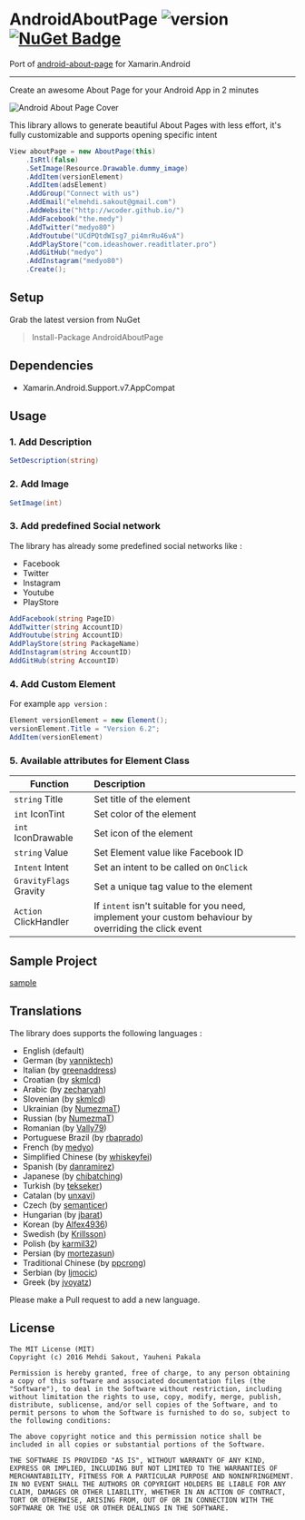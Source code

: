 # AndroidAboutPage ![version](http://img.shields.io/badge/original-v1.2.1-brightgreen.svg?style=flat) [![NuGet Badge](https://buildstats.info/nuget/AndroidAboutPage)](https://www.nuget.org/packages/AndroidAboutPage/)

Port of [android-about-page](https://github.com/medyo/android-about-page) for Xamarin.Android

---

Create an awesome About Page for your Android App in 2 minutes

![Android About Page Cover](https://raw.githubusercontent.com/medyo/android-about-page/master/resources/cover.png)

This library allows to generate beautiful About Pages with less effort, it's fully customizable and supports opening specific intent

```csharp
View aboutPage = new AboutPage(this)
	.IsRtl(false)
	.SetImage(Resource.Drawable.dummy_image)
	.AddItem(versionElement)
	.AddItem(adsElement)
	.AddGroup("Connect with us")
	.AddEmail("elmehdi.sakout@gmail.com")
	.AddWebsite("http://wcoder.github.io/")
	.AddFacebook("the.medy")
	.AddTwitter("medyo80")
	.AddYoutube("UCdPQtdWIsg7_pi4mrRu46vA")
	.AddPlayStore("com.ideashower.readitlater.pro")
	.AddGitHub("medyo")
	.AddInstagram("medyo80")
	.Create();
```

## Setup

Grab the latest version from NuGet

> Install-Package AndroidAboutPage

## Dependencies

* Xamarin.Android.Support.v7.AppCompat

## Usage
### 1. Add Description

```csharp
SetDescription(string)
```

### 2. Add Image
```csharp
SetImage(int)
```

### 3. Add predefined Social network
The library has already some predefined social networks like :

* Facebook
* Twitter
* Instagram
* Youtube
* PlayStore

```csharp
AddFacebook(string PageID)
AddTwitter(string AccountID)
AddYoutube(string AccountID)
AddPlayStore(string PackageName)
AddInstagram(string AccountID)
AddGitHub(string AccountID)
```

### 4. Add Custom Element
For example `app version` :

```csharp
Element versionElement = new Element();
versionElement.Title = "Version 6.2";
AddItem(versionElement)
```

### 5. Available attributes for Element Class

| Function        | Description  |
| ------------- |:------------------|
| `string` Title | Set title of the element|
| `int` IconTint | Set color of the element|
| `int` IconDrawable | Set icon of the element|
| `string` Value | Set Element value like Facebook ID|
| `Intent` Intent | Set an intent to be called on `OnClick` |
| `GravityFlags` Gravity | Set a unique tag value to the element|
| `Action` ClickHandler | If `intent` isn't suitable for you need, implement your custom behaviour by overriding the click event |


## Sample Project
[sample](https://github.com/wcoder/AndroidAboutPage/tree/master/samples)

## Translations
The library does supports the following languages :

* English (default)
* German (by [vanniktech](https://github.com/vanniktech))
* Italian (by [greenaddress](https://github.com/greenaddress))
* Croatian (by [skmlcd](https://github.com/skmlcd))
* Arabic (by [zecharyah](https://github.com/zecharyah))
* Slovenian (by [skmlcd](https://github.com/skmlcd))
* Ukrainian (by [NumezmaT](https://github.com/NumezmaT))
* Russian (by [NumezmaT](https://github.com/NumezmaT))
* Romanian (by [Vally79](https://github.com/Vally79))
* Portuguese Brazil (by [rbaprado](https://github.com/rbaprado))
* French (by [medyo](https://github.com/medyo))
* Simplified Chinese (by [whiskeyfei](https://github.com/whiskeyfei))
* Spanish (by [danramirez](https://github.com/danramirez))
* Japanese (by [chibatching](https://github.com/chibatching))
* Turkish (by [tekseker](https://github.com/tekseker))
* Catalan (by [unxavi](https://github.com/unxavi))
* Czech (by [semanticer](https://github.com/semanticer))
* Hungarian (by [jbarat](https://github.com/jbarat))
* Korean (by [Alfex4936](https://github.com/Alfex4936))
* Swedish (by [Krillsson](https://github.com/Krillsson))
* Polish (by [karmil32](https://github.com/karmil32))
* Persian (by [mortezasun](https://github.com/mortezasun))
* Traditional Chinese (by [ppcrong](https://github.com/ppcrong))
* Serbian (by [ljmocic](https://github.com/ljmocic))
* Greek (by [jvoyatz](https://github.com/jvoyatz))

Please make a Pull request to add a new language.

## License

```
The MIT License (MIT)
Copyright (c) 2016 Mehdi Sakout, Yauheni Pakala

Permission is hereby granted, free of charge, to any person obtaining a copy of this software and associated documentation files (the "Software"), to deal in the Software without restriction, including without limitation the rights to use, copy, modify, merge, publish, distribute, sublicense, and/or sell copies of the Software, and to permit persons to whom the Software is furnished to do so, subject to the following conditions:

The above copyright notice and this permission notice shall be included in all copies or substantial portions of the Software.

THE SOFTWARE IS PROVIDED "AS IS", WITHOUT WARRANTY OF ANY KIND, EXPRESS OR IMPLIED, INCLUDING BUT NOT LIMITED TO THE WARRANTIES OF MERCHANTABILITY, FITNESS FOR A PARTICULAR PURPOSE AND NONINFRINGEMENT. IN NO EVENT SHALL THE AUTHORS OR COPYRIGHT HOLDERS BE LIABLE FOR ANY CLAIM, DAMAGES OR OTHER LIABILITY, WHETHER IN AN ACTION OF CONTRACT, TORT OR OTHERWISE, ARISING FROM, OUT OF OR IN CONNECTION WITH THE SOFTWARE OR THE USE OR OTHER DEALINGS IN THE SOFTWARE.
```
